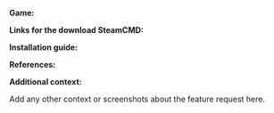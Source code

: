 
**Game:** 


**Links for the download SteamCMD:**


**Installation guide:**


 **References:**


**Additional context:**

Add any other context or screenshots about the feature request here.
